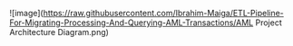 ![image](https://raw.githubusercontent.com/Ibrahim-Maiga/ETL-Pipeline-For-Migrating-Processing-And-Querying-AML-Transactions/AML Project Architecture Diagram.png)
